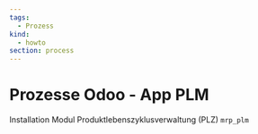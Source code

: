 ```yaml
---
tags:
  - Prozess
kind:
  - howto
section: process
---
```


# Prozesse Odoo - App PLM

Installation Modul Produktlebenszyklusverwaltung (PLZ) `mrp_plm`

